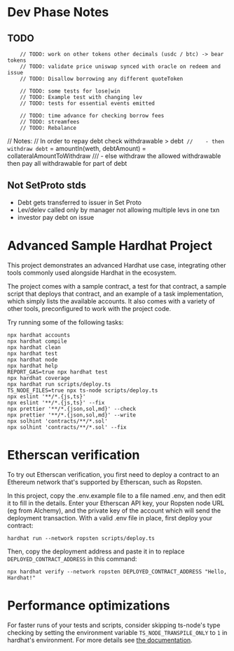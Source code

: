 # Dev Phase Notes
## TODO
        // TODO: work on other tokens other decimals (usdc / btc) -> bear tokens
        // TODO: validate price uniswap synced with oracle on redeem and issue
        // TODO: Disallow borrowing any different quoteToken
        
        // TODO: some tests for lose|win
        // TODO: Example test with changing lev
        // TODO: tests for essential events emitted
        
        // TODO: time advance for checking borrow fees
        // TODO: streamfees
        // TODO: Rebalance

// Notes: 
// In order to repay debt check withdrawable > debt`
//    - then withdraw debt` = amountIn(weth, debtAmount) = collateralAmountToWithdraw 
///   - else withdraw the allowed withdrawable then pay all withdrawable for part of debt
## Not SetProto stds
- Debt gets transferred to issuer in Set Proto
- Lev/delev called only by manager not allowing multiple levs in one txn
- investor pay debt on issue


# Advanced Sample Hardhat Project

This project demonstrates an advanced Hardhat use case, integrating other tools commonly used alongside Hardhat in the ecosystem.

The project comes with a sample contract, a test for that contract, a sample script that deploys that contract, and an example of a task implementation, which simply lists the available accounts. It also comes with a variety of other tools, preconfigured to work with the project code.

Try running some of the following tasks:

```shell
npx hardhat accounts
npx hardhat compile
npx hardhat clean
npx hardhat test
npx hardhat node
npx hardhat help
REPORT_GAS=true npx hardhat test
npx hardhat coverage
npx hardhat run scripts/deploy.ts
TS_NODE_FILES=true npx ts-node scripts/deploy.ts
npx eslint '**/*.{js,ts}'
npx eslint '**/*.{js,ts}' --fix
npx prettier '**/*.{json,sol,md}' --check
npx prettier '**/*.{json,sol,md}' --write
npx solhint 'contracts/**/*.sol'
npx solhint 'contracts/**/*.sol' --fix
```

# Etherscan verification

To try out Etherscan verification, you first need to deploy a contract to an Ethereum network that's supported by Etherscan, such as Ropsten.

In this project, copy the .env.example file to a file named .env, and then edit it to fill in the details. Enter your Etherscan API key, your Ropsten node URL (eg from Alchemy), and the private key of the account which will send the deployment transaction. With a valid .env file in place, first deploy your contract:

```shell
hardhat run --network ropsten scripts/deploy.ts
```

Then, copy the deployment address and paste it in to replace `DEPLOYED_CONTRACT_ADDRESS` in this command:

```shell
npx hardhat verify --network ropsten DEPLOYED_CONTRACT_ADDRESS "Hello, Hardhat!"
```

# Performance optimizations

For faster runs of your tests and scripts, consider skipping ts-node's type checking by setting the environment variable `TS_NODE_TRANSPILE_ONLY` to `1` in hardhat's environment. For more details see [the documentation](https://hardhat.org/guides/typescript.html#performance-optimizations).
